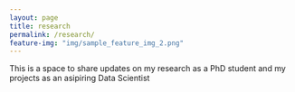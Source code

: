 ```yaml
---
layout: page
title: research
permalink: /research/
feature-img: "img/sample_feature_img_2.png"
---
```


This is a space to share updates on my research as a PhD student and my projects as an asipiring Data Scientist
